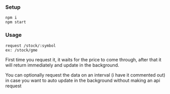 ### Setup

```
npm i
npm start
```

### Usage

```
request /stock/:symbol
ex: /stock/gme
```

First time you request it, it waits for the price to come through, after that it will return immediately and update in the background.

You can optionally request the data on an interval (i have it commented out) in case you want to auto update in the background without making an api request

